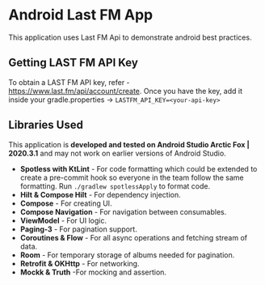 # Android Last FM App
This application uses Last FM Api to demonstrate android best practices.

## Getting LAST FM API Key
To obtain a LAST FM API key, refer - https://www.last.fm/api/account/create.
Once you have the key, add it inside your gradle.properties -> `LASTFM_API_KEY=<your-api-key>`

## Libraries Used
This application is **developed and tested on Android Studio Arctic Fox | 2020.3.1** and may not work on earlier versions of Android Studio.

* **Spotless with KtLint** - For code formatting which could be extended to create a pre-commit hook so everyone in the team follow the same formatting.
  Run `./gradlew spotlessApply` to format code. 
* **Hilt & Compose Hilt** - For dependency injection.
* **Compose** - For creating UI.
* **Compose Navigation** - For navigation between consumables.
* **ViewModel** - For UI logic.
* **Paging-3** - For pagination support.
* **Coroutines & Flow** - For all async operations and fetching stream of data.
* **Room** - For temporary storage of albums needed for pagination.
* **Retrofit & OKHttp** - For networking.
* **Mockk & Truth** -For mocking and assertion. 
